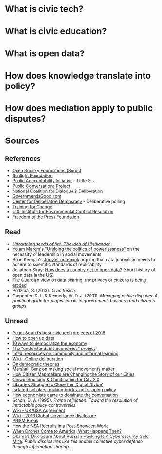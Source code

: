 
# What is civic tech?

# What is civic education?

# What is open data?

# How does knowledge translate into policy?

# How does mediation apply to public disputes?


# Sources

## References

- [Open Society Foundations (Soros)](https://www.opensocietyfoundations.org/about)
- [Sunlight Foundation](http://sunlightfoundation.com/)
- [Public Accountability Initiative](http://public-accountability.org/) - Little Sis
- [Public Conversations Project](http://www.publicconversations.org/)
- [National Coalition for Dialogue & Deliberation](http://ncdd.org/rc/)
- [GovernmentIsGood.com](http://governmentisgood.com/)
- [Center for Deliberative Democracy](http://cdd.stanford.edu/what-is-deliberative-polling/) - Deliberative polling
- [Training for Change](https://www.trainingforchange.org/workshops)
- [U.S. Institute for Environmental Conflict Resolution](http://www.udall.gov/OurPrograms/Institute/Institute.aspx)
- [Freedom of the Press Foundation](https://freedom.press/)

## Read
 
- _[Unearthing seeds of fire: The idea of Highlander](http://www.goodreads.com/book/show/825838.Unearthing_Seeds_of_Fire)_
- [Yotam Marom's "Undoing the politics of powerlessness"](https://medium.com/@YotamMarom/undoing-the-politics-of-powerlessness-72931fee5bda#.b956ibevc) on the necessity of leadership in social movements
- Brian Keegan's [Jupyter notebook](http://nbviewer.jupyter.org/github/brianckeegan/Bechdel/blob/master/Bechdel_test.ipynb) arguing that data journalism needs to adhere to scientific standards of replicability
- Jonathan Stray: [How does a country get to open data?](http://www.niemanlab.org/2013/04/how-does-a-country-get-to-open-data-what-taiwan-can-teach-us-about-the-evolution-of-access/) (short history of open data in the US)
- [The Guardian view on data sharing: the privacy of citizens is being eroded](https://www.theguardian.com/commentisfree/2016/oct/16/the-guardian-view-on-data-sharing-the-privacy-of-citizens-is-being-eroded)
- Podziba, S. (2013). _Civic fusion._
- Carpenter, S. L. & Kennedy, W. D. J. (2001). _Managing public disputes: A practical guide for professionals in government, business and citizen's groups._

## Unread

- [Puget Sound’s best civic tech projects of 2015](http://crosscut.com/2015/12/puget-sounds-best-civic-tech-efforts-in-2015/)
- [How to open up data](http://opendatahandbook.org/guide/en/how-to-open-up-data/)
- [10 ways to democratize the economy](http://www.truth-out.org/opinion/item/18908-what-then-can-i-do-ten-steps-toward-transforming-the-system)
- [The "understandable economics" project](http://www.ecnmy.org/learn/)
- [infed: resources on community and informal learning](http://infed.org/mobi/main-index/)
- [Wiki - Online deliberation](https://en.wikipedia.org/wiki/Online_deliberation)
- [On democratic theories](https://philosophynow.org/issues/101/On_Democratic_Theories)
- [Marshall Ganz on making social movements matter](http://billmoyers.com/segment/marshall-ganz-on-making-social-movements-matter/)
- [How Citizen Mapmakers are Changing the Story of our Cities](http://thisbigcity.net/how-citizen-mapmakers-are-changing-the-story-of-our-cities/)
- [Crowd-Sourcing & Gamification for City 2.0](http://thisbigcity.net/future-city-crowd-sourcing-gamification-city-2-0/)
- [Libraries Struggle to Close the ‘Digital Divide’](http://www.nytimes.com/roomfordebate/2012/12/27/do-we-still-need-libraries/libraries-struggle-to-close-the-digital-divide)
- [Isolated scholars: making bricks, not shaping policy](http://www.chronicle.com/article/Isolated-Scholars-Making/151707/)
- [How economists came to dominate the conversation](http://www.nytimes.com/2015/01/24/upshot/how-economists-came-to-dominate-the-conversation.html?_r=2)
- Schon, D. A. (1995). _Frame reflection: Toward the resolution of intractable policy controversies._
- [Wiki - UK/USA Agreement](https://en.wikipedia.org/wiki/UKUSA_Agreement)
- [Wiki - 2013 Global surveillance disclosure](https://en.wikipedia.org/wiki/2013_Global_surveillance_disclosure)
- [PRISM Break](https://prism-break.org/)
- [How the NSA Recruits in a Post-Snowden World](http://www.thedailybeast.com/articles/2014/01/17/how-the-nsa-recruits-in-a-post-snowden-world.html)
- [When Drones Come to America, What Happens Then?](http://www.thedailybeast.com/articles/2013/05/18/when-drones-come-to-america-what-happens-then.html)
- [Obama’s Disclosure About Russian Hacking Is A Cybersecurity Gold Mine](http://www.huffingtonpost.com/entry/the-disclosure-of-russias-hacking-is-a-gold-mine-for-cybersecurity_us_5866b4cfe4b0eb5864894ed6): _Public disclosures like this enable collective cyber defense through information sharing ..._

